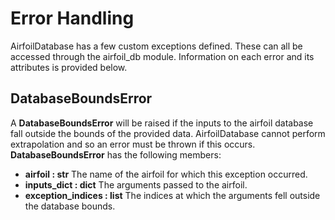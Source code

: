 # Error Handling

AirfoilDatabase has a few custom exceptions defined. These can all be accessed through the airfoil_db module. Information on each error and its attributes is provided below.

## DatabaseBoundsError

A **DatabaseBoundsError** will be raised if the inputs to the airfoil database fall outside the bounds of the provided data. AirfoilDatabase cannot perform extrapolation and so an error must be thrown if this occurs. **DatabaseBoundsError** has the following members:

* **airfoil : str** The name of the airfoil for which this exception occurred.
* **inputs_dict : dict** The arguments passed to the airfoil.
* **exception_indices : list** The indices at which the arguments fell outside the database bounds.